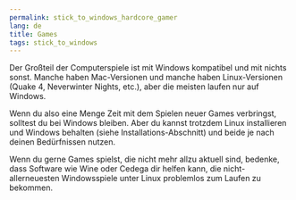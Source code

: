 ```yaml
---
permalink: stick_to_windows_hardcore_gamer
lang: de
title: Games
tags: stick_to_windows
---
```


Der Gro&szlig;teil der Computerspiele ist mit Windows kompatibel und mit nichts sonst. Manche haben Mac-Versionen und manche haben Linux-Versionen (Quake 4, Neverwinter Nights, etc.), aber die meisten laufen nur auf Windows.

Wenn du also eine Menge Zeit mit dem Spielen neuer Games verbringst, solltest du bei Windows bleiben. Aber du kannst trotzdem Linux installieren und Windows behalten (siehe Installations-Abschnitt) und beide je nach deinen Bed&uuml;rfnissen nutzen.

Wenn du gerne Games spielst, die nicht mehr allzu aktuell sind, bedenke, dass Software wie Wine oder Cedega dir helfen kann, die nicht-allerneuesten Windowsspiele unter Linux problemlos zum Laufen zu bekommen.
